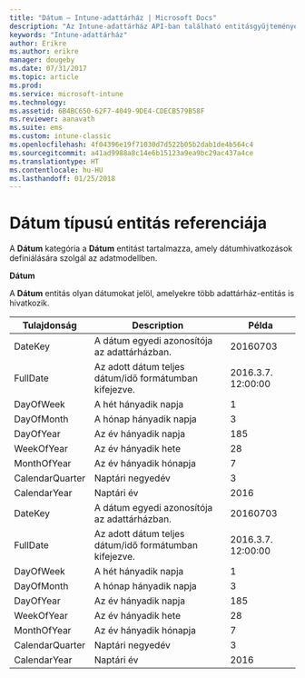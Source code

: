 ```yaml
---
title: "Dátum – Intune-adattárház | Microsoft Docs"
description: "Az Intune-adattárház API-ban található entitásgyűjtemények dátumkategóriájára vonatkozó referencia-témakör."
keywords: "Intune-adattárház"
author: Erikre
ms.author: erikre
manager: dougeby
ms.date: 07/31/2017
ms.topic: article
ms.prod: 
ms.service: microsoft-intune
ms.technology: 
ms.assetid: 6B4BC650-62F7-4049-9DE4-CDECB579B58F
ms.reviewer: aanavath
ms.suite: ems
ms.custom: intune-classic
ms.openlocfilehash: 4f04396e19f71030d7d522b05b2dab1de4b564c4
ms.sourcegitcommit: a41ad9988a8c14e6b15123a9ea9bc29ac437a4ce
ms.translationtype: HT
ms.contentlocale: hu-HU
ms.lasthandoff: 01/25/2018
---
```

# <a name="reference-for-date-entity"></a>Dátum típusú entitás referenciája

A **Dátum** kategória a **Dátum** entitást tartalmazza, amely dátumhivatkozások definiálására szolgál az adatmodellben.

**Dátum**

A **Dátum** entitás olyan dátumokat jelöl, amelyekre több adattárház-entitás is hivatkozik.

| Tulajdonság  | Description | Példa |
|---------|------------|--------|
| DateKey | A dátum egyedi azonosítója az adattárházban. | 20160703 |
| FullDate | Az adott dátum teljes dátum/idő formátumban kifejezve. | 2016.3.7. 12:00:00 |
| DayOfWeek | A hét hányadik napja | 1 |
| DayOfMonth | A hónap hányadik napja | 3 |
| DayOfYear | Az év hányadik napja | 185 |
| WeekOfYear | Az év hányadik hete | 28 |
| MonthOfYear | Az év hányadik hónapja | 7 |
| CalendarQuarter | Naptári negyedév | 3 |
| CalendarYear | Naptári év | 2016 |
| DateKey | A dátum egyedi azonosítója az adattárházban. | 20160703 |
| FullDate | Az adott dátum teljes dátum/idő formátumban kifejezve. | 2016.3.7. 12:00:00 |
| DayOfWeek | A hét hányadik napja | 1 |
| DayOfMonth | A hónap hányadik napja | 3 |
| DayOfYear | Az év hányadik napja | 185 |
| WeekOfYear | Az év hányadik hete | 28 |
| MonthOfYear | Az év hányadik hónapja | 7 |
| CalendarQuarter | Naptári negyedév | 3 |
| CalendarYear | Naptári év | 2016 |
